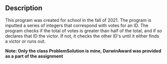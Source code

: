 ## Description

This program was created for school in the fall of 2021. The program is inputted a series of integers that correspond with votes for an ID. The program checks if the total of votes is greater than half of the total, and if so declares that ID the victor. If not, it checks the other ID's until it either finds a victor or runs out.

**Note: Only the class ProblemSolution is mine, DarwinAward was provided as a part of the assignment**

